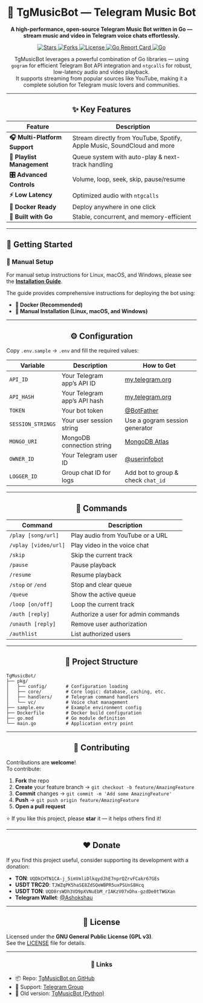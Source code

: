 <div align="center">

# 🎵 TgMusicBot — Telegram Music Bot

**A high-performance, open-source Telegram Music Bot written in Go — stream music and video in Telegram voice chats effortlessly.**

<p>
  <a href="https://github.com/AshokShau/TgMusicBot/stargazers">
    <img src="https://img.shields.io/github/stars/AshokShau/TgMusicBot?style=for-the-badge&color=ffd700&logo=github" alt="Stars">
  </a>
  <a href="https://github.com/AshokShau/TgMusicBot/network/members">
    <img src="https://img.shields.io/github/forks/AshokShau/TgMusicBot?style=for-the-badge&color=8a2be2&logo=github" alt="Forks">
  </a>
  <a href="https://github.com/AshokShau/TgMusicBot/blob/main/LICENSE">
    <img src="https://img.shields.io/github/license/AshokShau/TgMusicBot?style=for-the-badge&color=4169e1" alt="License">
  </a>
  <a href="https://goreportcard.com/report/github.com/AshokShau/TgMusicBot">
    <img src="https://goreportcard.com/badge/github.com/AshokShau/TgMusicBot?style=for-the-badge" alt="Go Report Card">
  </a>
  <a href="https://go.dev/">
    <img src="https://img.shields.io/badge/Written%20in-Go-00ADD8?style=for-the-badge&logo=go" alt="Go">
  </a>
</p>

TgMusicBot leverages a powerful combination of Go libraries — using `gogram` for efficient Telegram Bot API integration and `ntgcalls` for robust, low-latency audio and video playback.  
It supports streaming from popular sources like YouTube, making it a complete solution for Telegram music lovers and communities.

</div>

---

<div align="center">

## ✨ Key Features

| Feature                       | Description                                                             |
|-------------------------------|-------------------------------------------------------------------------|
| **🎧 Multi-Platform Support** | Stream directly from YouTube, Spotify, Apple Music, SoundCloud and more |
| **📜 Playlist Management**    | Queue system with auto-play & next-track handling                       |
| **🎛️ Advanced Controls**     | Volume, loop, seek, skip, pause/resume                                  |
| **⚡ Low Latency**             | Optimized audio with `ntgcalls`                                         |
| **🐳 Docker Ready**           | Deploy anywhere in one click                                            |
| **🧠 Built with Go**          | Stable, concurrent, and memory-efficient                                |

</div>

---

## 🚀 Getting Started

### 🔧 Manual Setup

For manual setup instructions for Linux, macOS, and Windows, please see the **[Installation Guide](docs/installation.md)**.

The guide provides comprehensive instructions for deploying the bot using:
- **🐳 Docker (Recommended)**
- **🔧 Manual Installation (Linux, macOS, and Windows)**

---

<div align="center">

## ⚙️ Configuration

</div>

Copy `.env.sample` → `.env` and fill the required values:

| Variable          | Description                  | How to Get                                      |
|-------------------|------------------------------|-------------------------------------------------|
| `API_ID`          | Your Telegram app’s API ID   | [my.telegram.org](https://my.telegram.org/apps) |
| `API_HASH`        | Your Telegram app’s API hash | [my.telegram.org](https://my.telegram.org/apps) |
| `TOKEN`           | Your bot token               | [@BotFather](https://t.me/BotFather)            |
| `SESSION_STRINGS` | Your user session string     | Use a gogram session generator                  |
| `MONGO_URI`       | MongoDB connection string    | [MongoDB Atlas](https://cloud.mongodb.com)      |
| `OWNER_ID`        | Your Telegram user ID        | [@userinfobot](https://t.me/userinfobot)        |
| `LOGGER_ID`       | Group chat ID for logs       | Add bot to group & check `chat_id`              |

---

<div align="center">

## 🤖 Commands

</div>

| Command              | Description                         |
|----------------------|-------------------------------------|
| `/play [song/url]`   | Play audio from YouTube or a URL    |
| `/vplay [video/url]` | Play video in the voice chat        |
| `/skip`              | Skip the current track              |
| `/pause`             | Pause playback                      |
| `/resume`            | Resume playback                     |
| `/stop` or `/end`    | Stop and clear queue                |
| `/queue`             | Show the active queue               |
| `/loop [on/off]`     | Loop the current track              |
| `/auth [reply]`      | Authorize a user for admin commands |
| `/unauth [reply]`    | Remove user authorization           |
| `/authlist`          | List authorized users               |

---

<div align="center">

## 🧩 Project Structure

</div>

```
TgMusicBot/
├── pkg/
│   ├── config/       # Configuration loading
│   ├── core/         # Core logic: database, caching, etc.
│   ├── handlers/     # Telegram command handlers
│   └── vc/           # Voice chat management
├── sample.env        # Example environment config
├── Dockerfile        # Docker build configuration
├── go.mod            # Go module definition
└── main.go           # Application entry point
```

---

<div align="center">

## 🤝 Contributing

</div>

Contributions are **welcome**!  
To contribute:

1. **Fork** the repo  
2. **Create** your feature branch → `git checkout -b feature/AmazingFeature`  
3. **Commit** changes → `git commit -m 'Add some AmazingFeature'`  
4. **Push** → `git push origin feature/AmazingFeature`  
5. **Open a pull request**

⭐ If you like this project, please **star** it — it helps others find it!

---

<div align="center">

## ❤️ Donate

</div>

If you find this project useful, consider supporting its development with a donation:

- **TON**: `UQDkCHTN1CA-j_5imVmliDlkqydJhE7nprQZrvFCakr67GEs`
- **USDT TRC20**: `TJWZqPK5haSE8ZdSQeWBPR5uxPSUnS8Hcq`
- **USDT TON**: `UQD8rsWDh3VD9pXVNuEbM_rIAKzV07xDhx-gzdDe0tTWGXan`
- **Telegram Wallet**: [@Ashokshau](https://t.me/Ashokshau)

---

<div align="center">

## 📜 License

</div>

Licensed under the **GNU General Public License (GPL v3)**.  
See the [LICENSE](LICENSE) file for details.

---

<div align="center">

### 💬 Links

</div>

- 📦 Repo: [TgMusicBot on GitHub](https://github.com/AshokShau/TgMusicBot)
- 💬 Support: [Telegram Group](https://t.me/FallenProjects)
- 🐍 Old version: [TgMusicBot (Python)](https://github.com/AshokShau/TgMusicBot/tree/python)
